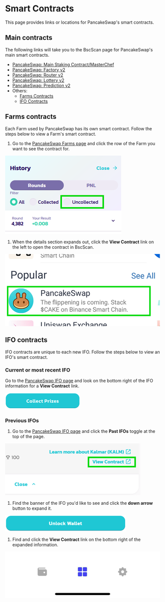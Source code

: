 # Smart Contracts

This page provides links or locations for PancakeSwap's smart contracts.

## Main contracts

The following links will take you to the BscScan page for PancakeSwap's main smart contracts.

* [PancakeSwap: Main Staking Contract/MasterChef](https://bscscan.com/address/0x73feaa1ee314f8c655e354234017be2193c9e24e)
* [PancakeSwap: Factory v2](https://bscscan.com/address/0xca143ce32fe78f1f7019d7d551a6402fc5350c73)
* [PancakeSwap: Router v2](https://bscscan.com/address/0x10ed43c718714eb63d5aa57b78b54704e256024e)
* [PancakeSwap: Lottery v2](https://bscscan.com/address/0x5aF6D33DE2ccEC94efb1bDF8f92Bd58085432d2c)
* [PancakeSwap: Prediction v2](https://bscscan.com/address/0x18b2a687610328590bc8f2e5fedde3b582a49cda)
* Others:
  * [Farms Contracts](./#farms-contracts)&#x20;
  * [IFO Contracts](./#ifo-contracts)

## Farms contracts

Each Farm used by PancakeSwap has its own smart contract. Follow the steps below to view a Farm's smart contract.

1. Go to the [PancakeSwap Farms page](https://pancakeswap.finance/farms) and click the row of the Farm you want to see the contract for.

![](<../../.gitbook/assets/image (126).png>)

1. When the details section expands out, click the **View Contract** link on the left to open the contract in BscScan.

![](<../../.gitbook/assets/image (127).png>)

## IFO contracts

IFO contracts are unique to each new IFO. Follow the steps below to view an IFO's smart contract.

### Current or most recent IFO

Go to the [PancakeSwap IFO page](https://pancakeswap.finance/ifo) and look on the bottom right of the IFO information for a **View Contract** link.

![](<../../.gitbook/assets/image (128).png>)

### Previous IFOs

1. Go to the [PancakeSwap IFO page](https://pancakeswap.finance/ifo) and click the **Past IFOs** toggle at the top of the page.

![](<../../.gitbook/assets/image (129).png>)

1. Find the banner of the IFO you'd like to see and click the **down arrow** button to expand it.

![](<../../.gitbook/assets/image (130).png>)

1. Find and click the **View Contract** link on the bottom right of the expanded information.

![](<../../.gitbook/assets/image (131).png>)
